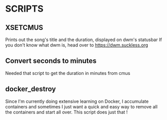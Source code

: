 # SCRIPTS 

## XSETCMUS
Prints out the song's title and the duration, displayed on dwm's statusbar
If you don't know what dwm is, head over to https://dwm.suckless.org

## Convert seconds to minutes
Needed that script to get the duration in minutes from cmus

## docker_destroy
Since I'm currently doing extensive learning on Docker, I accumulate containers
and sometimes I just want a quick and easy way to remove all the containers and
start all over. This script does just that !
